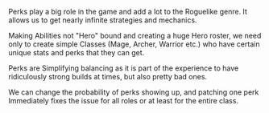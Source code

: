 Perks play a big role in the game and add a lot to the Roguelike genre.
It allows us to get nearly infinite strategies and mechanics.

Making Abilities not "Hero" bound and creating a huge Hero roster, we need only to create simple Classes (Mage, Archer, Warrior etc.) who have certain unique stats and perks that they can get.

Perks are Simplifying balancing as it is part of the experience to have ridiculously strong builds at times, but also pretty bad ones.

We can change the probability of perks showing up, and patching one perk Immediately fixes the issue for all roles or at least for the entire class.